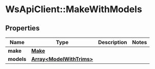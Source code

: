 # WsApiClient::MakeWithModels

## Properties
Name | Type | Description | Notes
------------ | ------------- | ------------- | -------------
**make** | [**Make**](Make.md) |  | 
**models** | [**Array&lt;ModelWithTrims&gt;**](ModelWithTrims.md) |  | 


